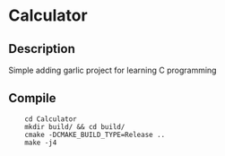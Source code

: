 # Calculator
## Description
Simple adding garlic project for learning C programming
## Compile
```shell
    cd Calculator
    mkdir build/ && cd build/
    cmake -DCMAKE_BUILD_TYPE=Release ..
    make -j4
```
